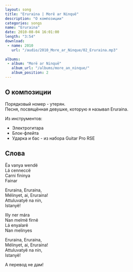 ```yaml
---
layout: song
title: "Eruraina | Morë ar Ninquë"
description: "О композиции"
categories: songs
name: "Eruraina"
date: 2010-08-04 16:01:00
length: "3:54"
download:
 - name: 2010
   url: "/audio/2010_More_ar_Ninque/02_Eruraina.mp3"
   
albums:
 - album: "Morë ar Ninquë"
   album_url: "/albums/more_an_ninque/"
   album_position: 2
---
```



## О композиции

Порядковый номер - утерян.  
Песня, посвящённая девушке, которую я называл Eruraina.  

Из инструментов:
- Электрогитара
- Блок-флейта
- Ударка и бас - из набора Guitar Pro RSE
  
## Слова

Ëa vanya wendë  
Lá cenneccë  
Carni fininya  
Fainar  
  
Eruraina, Eruraina,  
Mélinyet, ai, Eruraina!  
Attuluvatyë na nin,  
Istanyë!  
  
Illy ner mára  
Nan melmë firnë  
Lá enyalarë  
Nan melinyes  
  
Eruraina, Eruraina,  
Mélinyet, ai, Eruraina!  
Attuluvatyë na nin,  
Istanyë!  

А перевод не дам!  